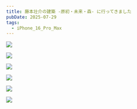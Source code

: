 ```yaml
---
title: 藤本壮介の建築 -原初・未来・森- に行ってきました
pubDate: 2025-07-29
tags:
  - iPhone_16_Pro_Max
---
```

![](_assets/IMG_1311.jpeg)

![](_assets/IMG_1312.jpeg)

![](_assets/IMG_1318.jpeg)

![](_assets/IMG_1323.jpeg)

![](_assets/IMG_1324.jpeg)

![](_assets/IMG_1325.jpeg)
